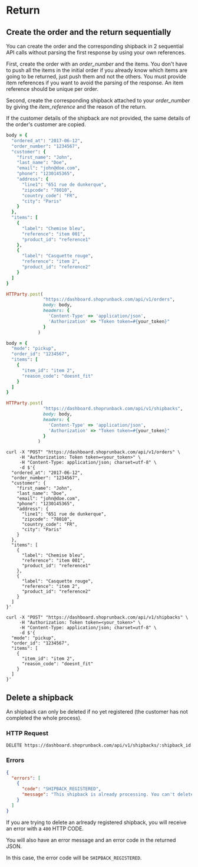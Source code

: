 # Return

## Create the order and the return sequentially

You can create the order and the corresponding shipback in 2 sequential API calls without parsing the first response by using your own references.

First, create the order with an _order_number_ and the items.
You don't have to push all the items in the initial order if you already know which items are going to be returned, just push them and not the others. You must provide item references if you want to avoid the parsing of the response. An item reference should be unique per order.

Second, create the corresponding shipback attached to your _order_number_ by giving the _item_reference_ and the reason of the return.

If the customer details of the shipback are not provided, the same details of the order's customer are copied.


```ruby
body = {
  "ordered_at": "2017-06-12",
  "order_number": "1234567",
  "customer": {
    "first_name": "John",
    "last_name": "Doe",
    "email": "john@doe.com",
    "phone": "1230145365",
    "address": {
      "line1": "651 rue de dunkerque",
      "zipcode": "78010",
      "country_code": "FR",
      "city": "Paris"
    }
  },
  "items": [
    {
      "label": "Chemise bleu",
      "reference": "item 001",
      "product_id": "reference1"
    },
    {
      "label": "Casquette rouge",
      "reference": "item 2",
      "product_id": "reference2"
    }
  ]
}

HTTParty.post(
              "https://dashboard.shoprunback.com/api/v1/orders",
              body: body,
              headers: {
                'Content-Type' => 'application/json',
                'Authorization' => "Token token=#{your_token}"
              }
            )

body = {
  "mode": "pickup",
  "order_id": "1234567",
  "items": [
    {
      "item_id": "item 2",
      "reason_code": "doesnt_fit"
    }
  ]
}

HTTParty.post(
              "https://dashboard.shoprunback.com/api/v1/shipbacks",
              body: body,
              headers: {
                'Content-Type' => 'application/json',
                'Authorization' => "Token token=#{your_token}"
              }
            )
```

```shell
curl -X "POST" "https://dashboard.shoprunback.com/api/v1/orders" \
     -H "Authorization: Token token=<your_token>" \
     -H "Content-Type: application/json; charset=utf-8" \
     -d $'{
  "ordered_at": "2017-06-12",
  "order_number": "1234567",
  "customer": {
    "first_name": "John",
    "last_name": "Doe",
    "email": "john@doe.com",
    "phone": "1230145365",
    "address": {
      "line1": "651 rue de dunkerque",
      "zipcode": "78010",
      "country_code": "FR",
      "city": "Paris"
    }
  },
  "items": [
    {
      "label": "Chemise bleu",
      "reference": "item 001",
      "product_id": "reference1"
    },
    {
      "label": "Casquette rouge",
      "reference": "item 2",
      "product_id": "reference2"
    }
  ]
}'

curl -X "POST" "https://dashboard.shoprunback.com/api/v1/shipbacks" \
     -H "Authorization: Token token=<your_token>" \
     -H "Content-Type: application/json; charset=utf-8" \
     -d $'{
  "mode": "pickup",
  "order_id": "1234567",
  "items": [
    {
      "item_id": "item 2",
      "reason_code": "doesnt_fit"
    }
  ]
}'
```


## Delete a shipback

An shipback can only be deleted if no yet registered (the customer has not completed the whole process).

### HTTP Request

`DELETE https://dashboard.shoprunback.com/api/v1/shipbacks/:shipback_id`

### Errors

```json
{
  "errors": [
    {
      "code": "SHIPBACK_REGISTERED",
      "message": "This shipback is already processing. You can't delete it."
    }
  ]
}
```

If you are trying to delete an arlready registered shipback, you will receive an error with a `400` HTTP CODE.

You will also have an error message and an error code in the returned JSON.

In this case, the error code will be `SHIPBACK_REGISTERED`.